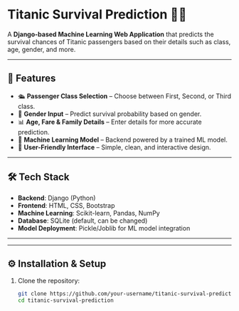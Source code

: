 # Titanic Survival Prediction 🚢🔮

A **Django-based Machine Learning Web Application** that predicts the survival chances of Titanic passengers based on their details such as class, age, gender, and more.

---

## 🚀 Features
- 🛳️ **Passenger Class Selection** – Choose between First, Second, or Third class.
- 🚻 **Gender Input** – Predict survival probability based on gender.
- 📊 **Age, Fare & Family Details** – Enter details for more accurate prediction.
- 🤖 **Machine Learning Model** – Backend powered by a trained ML model.
- 🎨 **User-Friendly Interface** – Simple, clean, and interactive design.

---

## 🛠️ Tech Stack
- **Backend**: Django (Python)
- **Frontend**: HTML, CSS, Bootstrap
- **Machine Learning**: Scikit-learn, Pandas, NumPy
- **Database**: SQLite (default, can be changed)
- **Model Deployment**: Pickle/Joblib for ML model integration

---


---

## ⚙️ Installation & Setup

1. Clone the repository:
   ```bash
   git clone https://github.com/your-username/titanic-survival-prediction.git
   cd titanic-survival-prediction
